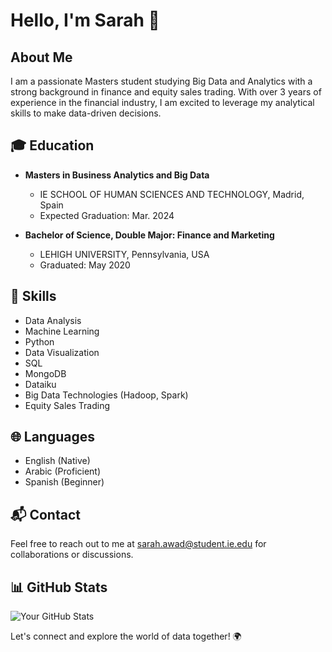# Hello, I'm Sarah 👋

## About Me

I am a passionate Masters student studying Big Data and Analytics with a strong background in finance and equity sales trading. With over 3 years of experience in the financial industry, I am excited to leverage my analytical skills to make data-driven decisions.

## 🎓 Education

- **Masters in Business Analytics and Big Data**
  - IE SCHOOL OF HUMAN SCIENCES AND TECHNOLOGY, Madrid, Spain
  - Expected Graduation: Mar. 2024

- **Bachelor of Science, Double Major: Finance and Marketing**
  - LEHIGH UNIVERSITY, Pennsylvania, USA
  - Graduated: May 2020
 
## 🚀 Skills

- Data Analysis
- Machine Learning
- Python
- Data Visualization
- SQL
- MongoDB
- Dataiku
- Big Data Technologies (Hadoop, Spark)
- Equity Sales Trading

## 🌐 Languages

- English (Native)
- Arabic (Proficient)
- Spanish (Beginner)

## 📬 Contact

Feel free to reach out to me at [sarah.awad@student.ie.edu](mailto:sarah.awad@student.ie.edu) for collaborations or discussions.

## 📊 GitHub Stats

![Your GitHub Stats](https://github-readme-stats.vercel.app/api?username=YourUsername&show_icons=true&theme=dark)

Let's connect and explore the world of data together! 🌍
